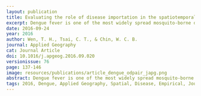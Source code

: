```yaml
---
layout: publication
title: Evaluating the role of disease importation in the spatiotemporal transmission of indigenous dengue outbreak
excerpt: Dengue fever is one of the most widely spread mosquito-borne diseases in the world. International travelers who acquire dengue infection are important routes for virus transmission from one country to another. Previous studies have shown that imported dengue cases are able to initiate indigenous epidemics when appropriate weather conditions are present. However, the spatial-temporal associations between imported dengue cases and indigenous epidemics in areas with different social-demographic conditions remain unclear.
date: 2016-09-24
year: 2016
author: Wen, T. H., Tsai, C. T., & Chin, W. C. B.
journal: Applied Geography
cat: Journal Article
doi: 10.1016/j.apgeog.2016.09.020
versionissue: 76
page: 137-146
image: resources/publications/article_dengue_odpair_japg.png
abstract: Dengue fever is one of the most widely spread mosquito-borne diseases in the world. International travelers who acquire dengue infection are important routes for virus transmission from one country to another. Previous studies have shown that imported dengue cases are able to initiate indigenous epidemics when appropriate weather conditions are present. However, the spatial-temporal associations between imported dengue cases and indigenous epidemics in areas with different social-demographic conditions remain unclear. This study investigated the determinants of spatial-temporal lags of imported dengue cases that initiated indigenous epidemics from 2003 to 2012 in Taiwan. We constructed Origin-Destination (OD) pairs of transmission from imported townships to local emergence to capture two important epidemiological characteristics： 1) the risk of diffusion and 2) the speed of transmission. We further explored the spatial-temporal associations between disease importation and social-demographic indicators with geographic heterogeneity. Our results indicated that there were significant relationships between the time lags from imported cases to local emergence in late spring and early summer. Moreover, urbanization levels influence the speed of transmission. Our findings also showed that the risk of diffusion weighted by distance-decay characteristics increases the explanatory power of socioeconomic variables in imported townships. These findings imply that disease importation in late spring and early summer may be an early warning indicator of indigenous dengue epidemics and that the risk of transmission may be significantly influenced by the effects of inter-township travel.
tags: 2016, Dengue, Applied Geography, Spatial, Disease, Empirical, Journal, Time-lag
---
```


